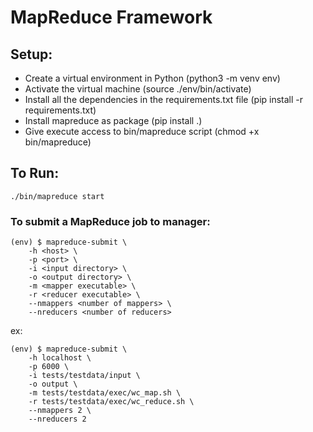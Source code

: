 # MapReduce Framework

## Setup:
- Create a virtual environment in Python (python3 -m venv env)
- Activate the virtual machine (source ./env/bin/activate)
- Install all the dependencies in the requirements.txt file (pip install -r requirements.txt)
- Install mapreduce as package (pip install .)
- Give execute access to bin/mapreduce script (chmod +x bin/mapreduce)

## To Run:
```
./bin/mapreduce start
```

### To submit a MapReduce job to manager:
``` 
(env) $ mapreduce-submit \
	-h <host> \
	-p <port> \
	-i <input directory> \
	-o <output directory> \
	-m <mapper executable> \
	-r <reducer executable> \
	--nmappers <number of mappers> \
	--nreducers <number of reducers>
```
ex: 
```
(env) $ mapreduce-submit \
	-h localhost \
	-p 6000 \
	-i tests/testdata/input \
	-o output \
	-m tests/testdata/exec/wc_map.sh \
	-r tests/testdata/exec/wc_reduce.sh \
	--nmappers 2 \
	--nreducers 2
```